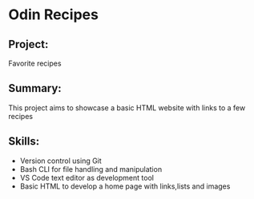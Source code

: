 # Odin Recipes 
## Project: 
Favorite recipes
## Summary:
This project aims to showcase a basic HTML website with links to a few recipes
## Skills:
* Version control using Git
* Bash CLI for file handling and manipulation
* VS Code text editor as development tool
* Basic HTML to develop a home page with links,lists and images